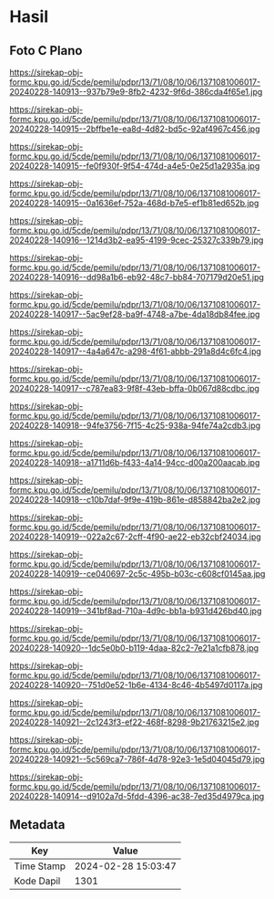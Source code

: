 # Hasil

## Foto C Plano

https://sirekap-obj-formc.kpu.go.id/5cde/pemilu/pdpr/13/71/08/10/06/1371081006017-20240228-140913--937b79e9-8fb2-4232-9f6d-386cda4f65e1.jpg

https://sirekap-obj-formc.kpu.go.id/5cde/pemilu/pdpr/13/71/08/10/06/1371081006017-20240228-140915--2bffbe1e-ea8d-4d82-bd5c-92af4967c456.jpg

https://sirekap-obj-formc.kpu.go.id/5cde/pemilu/pdpr/13/71/08/10/06/1371081006017-20240228-140915--fe0f930f-9f54-474d-a4e5-0e25d1a2935a.jpg

https://sirekap-obj-formc.kpu.go.id/5cde/pemilu/pdpr/13/71/08/10/06/1371081006017-20240228-140915--0a1636ef-752a-468d-b7e5-ef1b81ed652b.jpg

https://sirekap-obj-formc.kpu.go.id/5cde/pemilu/pdpr/13/71/08/10/06/1371081006017-20240228-140916--1214d3b2-ea95-4199-9cec-25327c339b79.jpg

https://sirekap-obj-formc.kpu.go.id/5cde/pemilu/pdpr/13/71/08/10/06/1371081006017-20240228-140916--dd98a1b6-eb92-48c7-bb84-707179d20e51.jpg

https://sirekap-obj-formc.kpu.go.id/5cde/pemilu/pdpr/13/71/08/10/06/1371081006017-20240228-140917--5ac9ef28-ba9f-4748-a7be-4da18db84fee.jpg

https://sirekap-obj-formc.kpu.go.id/5cde/pemilu/pdpr/13/71/08/10/06/1371081006017-20240228-140917--4a4a647c-a298-4f61-abbb-291a8d4c6fc4.jpg

https://sirekap-obj-formc.kpu.go.id/5cde/pemilu/pdpr/13/71/08/10/06/1371081006017-20240228-140917--c787ea83-9f8f-43eb-bffa-0b067d88cdbc.jpg

https://sirekap-obj-formc.kpu.go.id/5cde/pemilu/pdpr/13/71/08/10/06/1371081006017-20240228-140918--94fe3756-7f15-4c25-938a-94fe74a2cdb3.jpg

https://sirekap-obj-formc.kpu.go.id/5cde/pemilu/pdpr/13/71/08/10/06/1371081006017-20240228-140918--a1711d6b-f433-4a14-94cc-d00a200aacab.jpg

https://sirekap-obj-formc.kpu.go.id/5cde/pemilu/pdpr/13/71/08/10/06/1371081006017-20240228-140918--c10b7daf-9f9e-419b-861e-d858842ba2e2.jpg

https://sirekap-obj-formc.kpu.go.id/5cde/pemilu/pdpr/13/71/08/10/06/1371081006017-20240228-140919--022a2c67-2cff-4f90-ae22-eb32cbf24034.jpg

https://sirekap-obj-formc.kpu.go.id/5cde/pemilu/pdpr/13/71/08/10/06/1371081006017-20240228-140919--ce040697-2c5c-495b-b03c-c608cf0145aa.jpg

https://sirekap-obj-formc.kpu.go.id/5cde/pemilu/pdpr/13/71/08/10/06/1371081006017-20240228-140919--341bf8ad-710a-4d9c-bb1a-b931d426bd40.jpg

https://sirekap-obj-formc.kpu.go.id/5cde/pemilu/pdpr/13/71/08/10/06/1371081006017-20240228-140920--1dc5e0b0-b119-4daa-82c2-7e21a1cfb878.jpg

https://sirekap-obj-formc.kpu.go.id/5cde/pemilu/pdpr/13/71/08/10/06/1371081006017-20240228-140920--751d0e52-1b6e-4134-8c46-4b5497d0117a.jpg

https://sirekap-obj-formc.kpu.go.id/5cde/pemilu/pdpr/13/71/08/10/06/1371081006017-20240228-140921--2c1243f3-ef22-468f-8298-9b21763215e2.jpg

https://sirekap-obj-formc.kpu.go.id/5cde/pemilu/pdpr/13/71/08/10/06/1371081006017-20240228-140921--5c569ca7-786f-4d78-92e3-1e5d04045d79.jpg

https://sirekap-obj-formc.kpu.go.id/5cde/pemilu/pdpr/13/71/08/10/06/1371081006017-20240228-140914--d9102a7d-5fdd-4396-ac38-7ed35d4979ca.jpg


## Metadata

| Key        | Value               |
| ---------- | ------------------- |
| Time Stamp | 2024-02-28 15:03:47 |
| Kode Dapil | 1301                |



